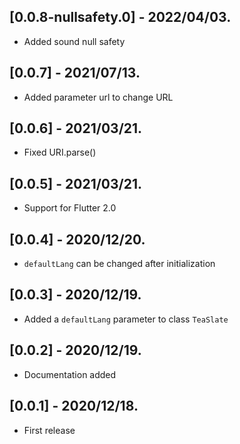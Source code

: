 ## [0.0.8-nullsafety.0] - 2022/04/03.

- Added sound null safety

## [0.0.7] - 2021/07/13.

- Added parameter url to change URL

## [0.0.6] - 2021/03/21.

- Fixed URI.parse()

## [0.0.5] - 2021/03/21.

- Support for Flutter 2.0

## [0.0.4] - 2020/12/20.

- `defaultLang` can be changed after initialization

## [0.0.3] - 2020/12/19.

- Added a `defaultLang` parameter to class `TeaSlate`

## [0.0.2] - 2020/12/19.

- Documentation added

## [0.0.1] - 2020/12/18.

- First release